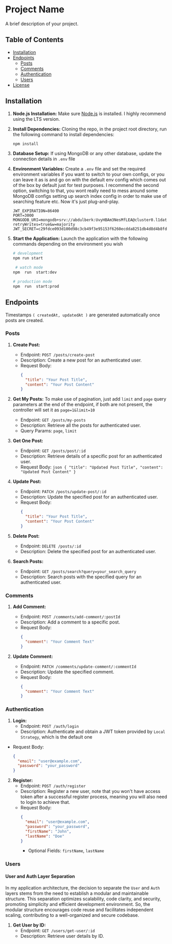 # Project Name

A brief description of your project.

## Table of Contents

- [Installation](#installation)
- [Endpoints](#endpoints)
  - [Posts](#posts)
  - [Comments](#comments)
  - [Authentication](#authentication)
  - [Users](#users)
- [License](#license)

## Installation

1. **Node.js Installation:** Make sure [Node.js](https://nodejs.org/) is installed. I highly recommend using the LTS version.

2. **Install Dependencies:** Cloning the repo, in the project root directory, run the following command to install dependencies:

    ```bash
    npm install
    ```

3. **Database Setup:** If using MongoDB or any other database, update the connection details in `.env` file

4. **Environment Variables:** Create a `.env` file and set the required environment variables if you want to switch to your own configs, or you can leave it as is and go on with the default env config which comes out of the box by default just for test purposes. I recommend the second option, switching to that, you wont really need to mess around some MongoDB configs setting up search index config in order to make use of searching feature etc. Now it's just plug-and-play.

    ```env
    JWT_EXPIRATION=86400
    PORT=3000
    MONGODB_URI=mongodb+srv://abdulberk:UvyHBAm3NesMfLEA@cluster0.l1datvw.mongodb.net/?retryWrites=true&w=majority
    JWT_SECRET=c29fdce093d100d98c3cb49f3e95153f6260ecdda8251db4d8d4b8fd5e3a0a35
    ```

5. **Start the Application:** Launch the application with the following commands depending on the environment you wish

    ```bash
    # development
    npm run start
    ```
 
	```bash
	 # watch mode
	npm  run  start:dev
	 ```

	  ```bash
    # production mode
    npm  run  start:prod
    ```

## Endpoints
Timestamps `( createdAt, updatedAt )` are generated automatically once posts are created.

### Posts


1. **Create Post:**
    - Endpoint: `POST /posts/create-post`
    - Description: Create a new post for an authenticated user.
    - Request Body:
      ```json
      {
        "title": "Your Post Title",
        "content": "Your Post Content"
      }
      ```

2. **Get My Posts:**
	To make use of pagination, just add `limit` and `page` query parameters at the end of the endpoint, if both are not present, the controller will set it as `page=1&limit=10`
    - Endpoint: `GET /posts/my-posts`
    - Description: Retrieve all the posts for authenticated user.
    - Query Params: `page`, `limit`

4. **Get One Post:**
    - Endpoint: `GET /posts/post/:id`
    - Description: Retrieve details of a specific post for an authenticated user.
    - Request Body: ```json { "title": "Updated Post Title", "content": "Updated Post Content" } ```

5. **Update Post:**
    - Endpoint: `PATCH /posts/update-post/:id`
    - Description: Update the specified post for an authenticated user.
   - Request Body:
      ```json
      {
        "title": "Your Post Title",
        "content": "Your Post Content"
      }
      ```

6. **Delete Post:**
    - Endpoint: `DELETE /posts/:id`
    - Description: Delete the specified post for an authenticated user.

7. **Search Posts:**
    - Endpoint: `GET /posts/search?query=your_search_query`
    - Description: Search posts with the specified query for an authenticated user.

### Comments

1. **Add Comment:**
    - Endpoint: `POST /comments/add-comment/:postId`
    - Description: Add a comment to a specific post.
    - Request Body:
      ```json
      {
        "comment": "Your Comment Text"
      }
      ```

2. **Update Comment:**
    - Endpoint: `PATCH /comments/update-comment/:commentId`
    - Description: Update the specified comment.
   - Request Body:
      ```json
      {
        "comment": "Your Comment Text"
      }
      ```

### Authentication

1. **Login:**
    - Endpoint: `POST /auth/login`
    - Description: Authenticate and obtain a JWT token provided by `Local Strategy`, which is the default one
 - Request Body:
      ```json
      {
        "email": "user@example.com",
        "password": "your_password"
      }
      ```

2. **Register:**
    - Endpoint: `POST /auth/register`
    - Description: Register a new user, note that you won't have access token after a successful register process, meaning you will also need to login to achieve that.
   - Request Body:
      ```json
      {
        "email": "user@example.com",
        "password": "your_password",
        "firstName": "John",
        "lastName": "Doe"
      }
      ```
      - Optional Fields: `firstName`, `lastName`

### Users

#### User and Auth Layer Separation

In my application architecture, the decision to separate the `User` and `Auth` layers stems from the need to establish a modular and maintainable structure. This separation optimizes scalability, code clarity, and security, promoting simplicity and efficient development environment. So, the modular structure encourages code reuse and facilitates independent scaling, contributing to a well-organized and secure codebase.

1. **Get User by ID:**
    - Endpoint: `GET /users/get-user/:id`
    - Description: Retrieve user details by ID.



